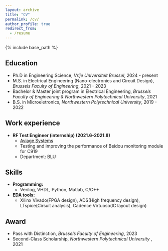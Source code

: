 ```yaml
---
layout: archive
title: "CV"
permalink: /cv/
author_profile: true
redirect_from:
  - /resume
---
```


{% include base_path %}

## Education

* Ph.D in Engineering Science, *Vrije Universiteit Brussel*, 2024 - present
* M.S. in Electrical Engineering (Nano-electronics and Circuit Design), *Brussels Faculty of Engineering*, 2021 - 2023
* Bachelor & Master joint program in Electrical Engineering, *Brussels Faculty of Engineering & Northwestern Polytechnical University*, 2021
* B.S. in Microeletronics, *Northwestern Polytechnical University*, 2019 - 2022



## Work experience

* **RF Test Engineer (internship) (2021.6-2021.8)**
  * [Aviage Systems](https://www.aviagesystems.com)
  * Testing and improving the performance of Beidou monitoring module for C919
  * Department: BLU
    

## Skills

* **Programming:**
  * Verilog, VHDL, Python, Matlab, C/C++
* **EDA tools:**
  * Xilinx Vivado(FPGA design), ADS(High frequency design), LTspice(Cirsuit analysis), Cadence Virtuoso(IC layout design)


  
## Award

* Pass with Distinction, *Brussels Faculty of Engineering*, 2023
* Second-Class Scholarship, *Northwestern Polytechnical University* , 2021

